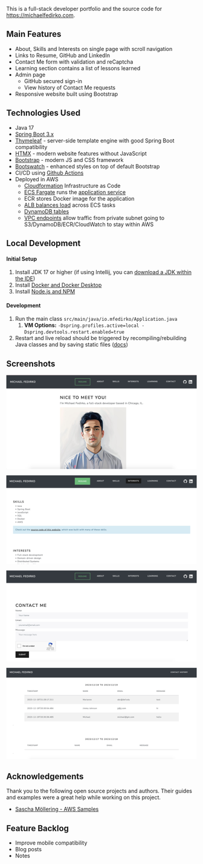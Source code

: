 This is a full-stack developer portfolio and the source code for https://michaelfedirko.com.

## Main Features
- About, Skills and Interests on single page with scroll navigation
- Links to Resume, GitHub and LinkedIn
- Contact Me form with validation and reCaptcha
- Learning section contains a list of lessons learned
- Admin page
  - GitHub secured sign-in
  - View history of Contact Me requests 
- Responsive website built using Bootstrap


## Technologies Used
- Java 17
- [Spring Boot 3.x](https://spring.io/projects/spring-boot)
- [Thymeleaf](https://www.thymeleaf.org/) - server-side template engine with good Spring Boot compatibility
- [HTMX](https://htmx.org/) - modern website features without JavaScript
- [Bootstrap](https://getbootstrap.com/) - modern JS and CSS framework
- [Bootswatch](https://bootswatch.com/) - enhanced styles on top of default Bootstrap
- CI/CD using [Github Actions](./.github/workflows)
- Deployed in AWS
  - [Cloudformation](./aws/cloudformation/master.yaml) Infrastructure as Code 
  - [ECS Fargate](./aws/cloudformation/infrastructure/ecs-cluster.yaml) runs the [application service](./aws/cloudformation/services/server-backend/service.yaml)
  - ECR stores Docker image for the application
  - [ALB balances load](./aws/cloudformation/infrastructure/load-balancers.yaml) across ECS tasks
  - [DynamoDB tables](./aws/cloudformation/infrastructure/dynamodb.yaml)
  - [VPC endpoints](./aws/cloudformation/infrastructure/vpc.yaml) allow traffic from private subnet going to S3/DynamoDB/ECR/CloudWatch to stay within AWS

## Local Development
#### Initial Setup
1. Install JDK 17 or higher (if using Intellij, you can [download a JDK within the IDE](https://www.jetbrains.com/guide/java/tips/download-jdk/))
2. Install [Docker and Docker Desktop](https://docs.docker.com/get-docker/)
3. Install [Node.js and NPM](https://docs.npmjs.com/downloading-and-installing-node-js-and-npm)

#### Development
1. Run the main class `src/main/java/io.mfedirko/Application.java`
   1. **VM Options:** `-Dspring.profiles.active=local -Dspring.devtools.restart.enabled=true`
2. Restart and live reload should be triggered by recompiling/rebuilding Java classes and by saving static files 
([docs](https://docs.spring.io/spring-boot/docs/current/reference/html/using.html#using.devtools.livereload))

## Screenshots

![Home page top](./docs/images/home-page.png)

![Home page middle](./docs/images/home-page-middle.png)

![Contact form](./docs/images/contact-form.png)

![Admin contact history](./docs/images/admin-contact-history.png)

## Acknowledgements
Thank you to the following open source projects and authors. 
Their guides and examples were a great help while working on this project. 
- [Sascha Möllering - AWS Samples](https://github.com/aws-samples/reactive-refarch-cloudformation/tree/master)

## Feature Backlog
- Improve mobile compatibility
- Blog posts
- Notes
